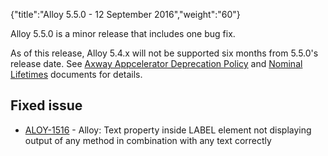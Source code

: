 {"title":"Alloy 5.5.0 - 12 September 2016","weight":"60"}

Alloy 5.5.0 is a minor release that includes one bug fix.

As of this release, Alloy 5.4.x will not be supported six months from 5.5.0's release date. See [Axway Appcelerator Deprecation Policy](/docs/appc/AMPLIFY_Appcelerator_Services_Overview/Axway_Appcelerator_Deprecation_Policy/) and [Nominal Lifetimes](/docs/appc/AMPLIFY_Appcelerator_Services_Overview/Axway_Appcelerator_Product_Lifecycle/#nominal-lifetimes) documents for details.

## Fixed issue

* [ALOY-1516](https://jira.appcelerator.org/browse/ALOY-1516) - Alloy: Text property inside LABEL element not displaying output of any method in combination with any text correctly
